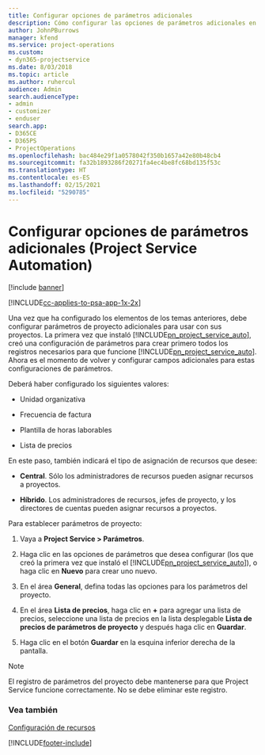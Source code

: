 ```yaml
---
title: Configurar opciones de parámetros adicionales
description: Cómo configurar las opciones de parámetros adicionales en Project Service
author: JohnPBurrows
manager: kfend
ms.service: project-operations
ms.custom:
- dyn365-projectservice
ms.date: 8/03/2018
ms.topic: article
ms.author: ruhercul
audience: Admin
search.audienceType:
- admin
- customizer
- enduser
search.app:
- D365CE
- D365PS
- ProjectOperations
ms.openlocfilehash: bac484e29f1a0578042f350b1657a42e80b48cb4
ms.sourcegitcommit: fa32b1893286f20271fa4ec4be8fc68bd135f53c
ms.translationtype: HT
ms.contentlocale: es-ES
ms.lasthandoff: 02/15/2021
ms.locfileid: "5290785"
---
```

# <a name="configure-additional-parameter-settings-project-service"></a>Configurar opciones de parámetros adicionales (Project Service Automation)

[!include [banner](../includes/psa-now-project-operations.md)]

[!INCLUDE[cc-applies-to-psa-app-1x-2x](../includes/cc-applies-to-psa-app-1x-2x.md)]

Una vez que ha configurado los elementos de los temas anteriores, debe configurar parámetros de proyecto adicionales para usar con sus proyectos. La primera vez que instaló [!INCLUDE[pn_project_service_auto](../includes/pn-project-service-auto.md)], creó una configuración de parámetros para crear primero todos los registros necesarios para que funcione [!INCLUDE[pn_project_service_auto](../includes/pn-project-service-auto.md)]. Ahora es el momento de volver y configurar campos adicionales para estas configuraciones de parámetros.  
  
 Deberá haber configurado los siguientes valores:  
  
-   Unidad organizativa  
  
-   Frecuencia de factura  
  
-   Plantilla de horas laborables  
  
-   Lista de precios  
 
En este paso, también indicará el tipo de asignación de recursos que desee:  
  
- **Central**. Sólo los administradores de recursos pueden asignar recursos a proyectos.  
  
- **Híbrido**. Los administradores de recursos, jefes de proyecto, y los directores de cuentas pueden asignar recursos a proyectos.  
  
 
Para establecer parámetros de proyecto:  
  
1. Vaya a **Project Service > Parámetros**.  
  
2. Haga clic en las opciones de parámetros que desea configurar (los que creó la primera vez que instaló el [!INCLUDE[pn_project_service_auto](../includes/pn-project-service-auto.md)]), o haga clic en **Nuevo** para crear uno nuevo.  
  
3. En el área **General**, defina todas las opciones para los parámetros del proyecto.  
  
4. En el área **Lista de precios**, haga clic en **+** para agregar una lista de precios, seleccione una lista de precios en la lista desplegable **Lista de precios de parámetros de proyecto** y después haga clic en **Guardar**.  
  
5. Haga clic en el botón **Guardar** en la esquina inferior derecha de la pantalla.  

> [!NOTE]
> El registro de parámetros del proyecto debe mantenerse para que Project Service funcione correctamente. No se debe eliminar este registro.

### <a name="see-also"></a>Vea también  
 [Configuración de recursos](../psa/set-up-resources.md)


[!INCLUDE[footer-include](../includes/footer-banner.md)]